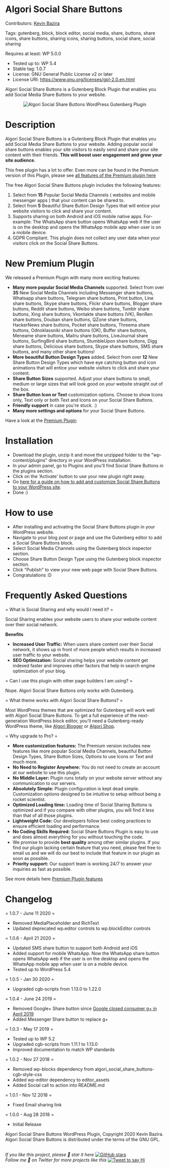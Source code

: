 # Algori Social Share Buttons

Contributors: [Kevin Bazira](http://kevinbazira.com)

Tags: gutenberg, block, block editor, social media, share, buttons, share icons, share buttons, sharing icons, sharing buttons, social share, social sharing

Requires at least: WP 5.0.0
* Tested up to: WP 5.4
* Stable tag: 1.0.7
* License: GNU General Public License v2 or later
* License URI: https://www.gnu.org/licenses/gpl-2.0.en.html

Algori Social Share Buttons is a Gutenberg Block Plugin that enables you add Social Media Share Buttons to your website.

<p align="center">
  <img src="https://ps.w.org/social-share-buttons-lite/assets/screenshot-1.gif" alt="Algori Social Share Buttons WordPress Gutenberg Plugin">
</p>

# Description 

Algori Social Share Buttons is a Gutenberg Block Plugin that enables you add Social Media Share Buttons to your website. Adding popular social share buttons enables your site visitors to easily send and share your site content with their friends. **This will boost user engagement and grow your site audience**.

This free plugin has a lot to offer. Even more can be found in the Premium version of this Plugin, please see [all features of the Premium plugin here](http://www.kevinbazira.com/blog/article/algori-social-share-buttons-pro-for-wordpress-gutenberg#features)

The free Algori Social Share Buttons plugin includes the following features: 

1. Select from **15** Popular Social Media Channels ( websites and mobile messenger apps ) that your content can be shared to.
2. Select from **5** Beautiful Share Button Design Types that will entice your website visitors to click and share your content.
3. Supports sharing on both Android and iOS mobile native apps. For-example: The WhatsApp share button opens WhatsApp web if the user is on the desktop and opens the WhatsApp mobile app when user is on a mobile device.
4. GDPR Compliant. This plugin does not collect any user data when your visitors click on the Social Share Buttons.

# New Premium Plugin

We released a Premium Plugin with many more exciting features:

* **Many more popular Social Media Channels** supported. Select from over **35** New Social Media Channels including Messenger share buttons, Whatsapp share buttons, Telegram share buttons, Print button, Line share buttons, Skype share buttons, Flickr share buttons, Blogger share buttons, Reddit share buttons, Weibo share buttons, Tumblr share buttons, Xing share buttons, Vkontakte share buttons (VK), RenRen share buttons, Douban share buttons, QZone share buttons, HackerNews share buttons, Pocket share buttons, Threema share buttons, Odnoklassniki share buttons (OK), Buffer share buttons, Meneame share buttons, Mailru share buttons, LiveJournal share buttons, SurfingBird share buttons, StumbleUpon share buttons, Digg share buttons, Delicious share buttons, Skype share buttons, SMS share buttons, and many other share buttons!
* **More beautiful Button Design Types** added. Select from over **12** New Share Button Design Types which have eye catching button and icon animations that will entice your website visitors to click and share your content.
* **Share Button Sizes** supported. Adjust your share buttons to small, medium or large sizes that will look good on your website straight out of the box. 
* **Share Button Icon or Text** customization options. Choose to show Icons only, Text only or both Text and Icons on your Social Share Buttons.
* **Friendly support** in case you're stuck. :)
* **Many more settings and options** for your Social Share Buttons.

Have a look at the [Premium Plugin](https://codecanyon.net/item/algori-social-share-buttons-pro-for-wordpress-gutenberg/22539845) 

# Installation

* Download the plugin, unzip it and move the unzipped folder to the "wp-content/plugins" directory in your WordPress installation.
* In your admin panel, go to Plugins and you'll find Social Share Buttons in the plugins section.
* Click on the 'Activate' button to use your new plugin right away.
* Go [here for a guide on how to add and customize Social Share Buttons to your WordPress site](http://www.kevinbazira.com/blog/article/algori-social-share-buttons-pro-for-wordpress-gutenberg#documentation).
* Done :)


# How to use 

* After installing and activating the Social Share Buttons plugin in your WordPress website.
* Navigate to your blog post or page and use the Gutenberg editor to add a Social Share Buttons block.
* Select Social Media Channels using the Gutenberg block inspector section.
* Choose Share Button Design Type using the Gutenberg block inspector section.
* Click "Publish" to view your new web page with Social Share Buttons.
* Congratulations :D

# Frequently Asked Questions 

= What is Social Sharing and why would I need it? =

Social Sharing enables your website users to share your website content over their social network.

**Benefits**
* **Increased User Traffic:** When users share content over their Social network, it shows up in front of more people which results in increased user traffic to your website.
* **SEO Optimization:** Social sharing helps your website content get indexed faster and improves other factors that help in search engine optimization of your blog.

= Can I use this plugin with other page builders I am using? =

Nope. Algori Social Share Buttons only works with Gutenberg.

= What theme works with Algori Social Share Buttons? =

Most WordPress themes that are optimized for Gutenberg will work well with Algori Social Share Buttons. To get a full experience of the next-generation WordPress block editor, you'll need a Gutenberg-ready WordPress theme, like [Algori Blogger](https://wordpress.org/themes/algori-blogger/) or [Algori Shop](https://wordpress.org/themes/algori-shop/).

= Why upgrade to Pro? =

* **More customization features:** The Premium version includes new features like more popular Social Media Channels, beautiful Button Design Types, Share Button Sizes, Options to use Icons or Text and much more.
* **No Need to Register Anywhere:** You do not need to create an account at our website to use this plugin.
* **No Middle Layer:** Plugin runs totally on your website server without any communication to our servers.
* **Absolutely Simple:** Plugin configuration is kept dead simple. Customization options designed to be intuitive to setup without being a rocket scientist.
* **Optimized Loading time:** Loading time of Social Sharing Buttons is optimized and if you compare with other plugins, you will find it less than that of all those plugins.
* **Lightweight Code:** Our developers follow best coding practices to ensure efficient loading and performance.
* **No Coding Skills Required:** Social Share Buttons Plugin is easy to use and does almost everything for you without touching the code.
* We promise to provide **best quality** among other similar plugins. If you find our plugin lacking certain feature that you need, please feel free to email us and we will do our best to include that feature in our plugin as soon as possible.
* **Priority support:** Our support team is working 24/7 to answer your inquiries as fast as possible.

See more details here [Premium Plugin features](http://www.kevinbazira.com/blog/article/algori-social-share-buttons-pro-for-wordpress-gutenberg)

# Changelog 

= 1.0.7 - June 11 2020 =
* Removed MediaPlaceholder and RichText
* Updated deprecated wp.editor controls to wp.blockEditor controls

= 1.0.6 - April 21 2020 =
* Updated SMS share button to support both Android and iOS
* Added support for mobile WhatsApp. Now the WhatsApp share button opens WhatsApp web if the user is on the desktop and opens the WhatsApp mobile app when user is on a mobile device.
* Tested up to WordPress 5.4

= 1.0.5 - Jan 30 2020 =
* Upgraded cgb-scripts from 1.13.0 to 1.22.0

= 1.0.4 - June 24 2019 =
* Removed Google+ Share button since [Google closed consumer g+ in April 2019](https://blog.google/technology/safety-security/expediting-changes-google-plus/)
* Added Messenger Share button to replace g+

= 1.0.3 - May 17 2019 =
* Tested up to WP 5.2
* Upgraded cgb-scripts from 1.11.1 to 1.13.0
* Improved documentation to match WP standards

= 1.0.2 - Nov 27 2018 =
* Removed wp-blocks dependency from algori_social_share_buttons-cgb-style-css
* Added wp-editor dependency to editor_assets
* Added Social call to action into README.md

= 1.0.1 - Nov 12 2018 =
* Fixed Email sharing link

= 1.0.0 - Aug 28 2018 =
* Initial Release


Algori Social Share Buttons WordPress Plugin, Copyright 2020 Kevin Bazira.<br/>
Algori Social Share Buttons is distributed under the terms of the GNU GPL.<br/><br/>


_If you like this project, please 🌟 star it here_ [![GitHub stars](https://img.shields.io/github/stars/kevinbazira/algori-social-share-buttons-lite.svg?label=Stars&style=social)](https://github.com/kevinbazira/algori-social-share-buttons-lite)
<br/>
_Follow me 👋 on Twitter for more projects like this_ [![Tweet to say Hi](https://img.shields.io/twitter/follow/kevinbazira.svg?style=social&label=Tweet%20@kevinbazira)](https://twitter.com/kevinbazira/)

